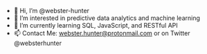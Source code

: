 - 👋 Hi, I’m @webster-hunter
- 👀 I’m interested in predictive data analytics and machine learning
- 🌱 I’m currently learning SQL, JavaScript, and RESTful API
- 📫 Contact Me: webster.hunter@protonmail.com or on Twitter @websterhunter

<!---
webster-hunter/webster-hunter is a ✨ special ✨ repository because its `README.md` (this file) appears on your GitHub profile.
You can click the Preview link to take a look at your changes.
--->
